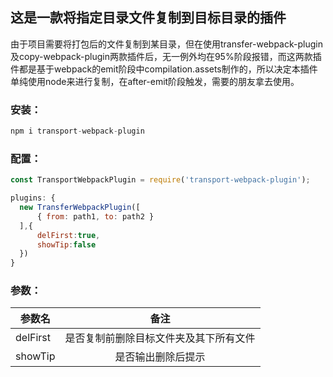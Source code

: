 
## 这是一款将指定目录文件复制到目标目录的插件
由于项目需要将打包后的文件复制到某目录，但在使用transfer-webpack-plugin及copy-webpack-plugin两款插件后，无一例外均在95%阶段报错，而这两款插件都是基于webpack的emit阶段中compilation.assets制作的，所以决定本插件单纯使用node来进行复制，在after-emit阶段触发，需要的朋友拿去使用。

### 安装：
```javascript
npm i transport-webpack-plugin
```


### 配置：
```javascript
const TransportWebpackPlugin = require('transport-webpack-plugin');

plugins: {
  new TransferWebpackPlugin([
      { from: path1, to: path2 }
  ],{
      delFirst:true,
      showTip:false
  })
}
```


### 参数：
| 参数名        |  备注  |
| --------   | :----:  |
| delFirst     |   是否复制前删除目标文件夹及其下所有文件     |
| showTip        |   是否输出删除后提示   |
